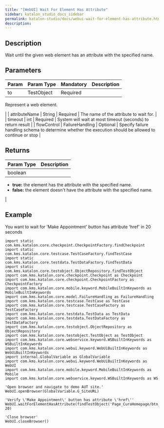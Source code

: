 ```yaml
---
title: "[WebUI] Wait For Element Has Attribute" 
sidebar: katalon_studio_docs_sidebar
permalink: katalon-studio/docs/webui-wait-for-element-has-attribute.html 
description: 
---
```

Description
-----------

Wait until the given web element has an attribute with the specified name.

Parameters
----------

| Param | Param Type | Mandatory | Description |
| --- | --- | --- | --- |
| to | TestObject | Required | 
Represent a web element.

 |
| attributeName | String | Required | The name of the attribute to wait for. |
| timeout | int | Required | System will wait at most timeout (seconds) to return result |
| flowControl | FailureHandling | Optional | Specify failure handling schema to determine whether the execution should be allowed to continue or stop |

Returns
-------

| Param Type | Description |
| --- | --- |
| boolean | 
*   **true:** the element has the attribute with the specified name.
*   **false:** the element doesn't have the attribute with the specified name.

 |

Example
-------

You want to wait for 'Make Appointment' button has attribute 'href' in 20 seconds

```
import static com.kms.katalon.core.checkpoint.CheckpointFactory.findCheckpoint
import static com.kms.katalon.core.testcase.TestCaseFactory.findTestCase
import static com.kms.katalon.core.testdata.TestDataFactory.findTestData
import static com.kms.katalon.core.testobject.ObjectRepository.findTestObject
import com.kms.katalon.core.checkpoint.Checkpoint as Checkpoint
import com.kms.katalon.core.checkpoint.CheckpointFactory as CheckpointFactory
import com.kms.katalon.core.mobile.keyword.MobileBuiltInKeywords as MobileBuiltInKeywords
import com.kms.katalon.core.model.FailureHandling as FailureHandling
import com.kms.katalon.core.testcase.TestCase as TestCase
import com.kms.katalon.core.testcase.TestCaseFactory as TestCaseFactory
import com.kms.katalon.core.testdata.TestData as TestData
import com.kms.katalon.core.testdata.TestDataFactory as TestDataFactory
import com.kms.katalon.core.testobject.ObjectRepository as ObjectRepository
import com.kms.katalon.core.testobject.TestObject as TestObject
import com.kms.katalon.core.webservice.keyword.WSBuiltInKeywords as WSBuiltInKeywords
import com.kms.katalon.core.webui.keyword.WebUiBuiltInKeywords as WebUiBuiltInKeywords
import internal.GlobalVariable as GlobalVariable
import com.kms.katalon.core.webui.keyword.WebUiBuiltInKeywords as WebUI
import com.kms.katalon.core.mobile.keyword.MobileBuiltInKeywords as Mobile
import com.kms.katalon.core.webservice.keyword.WSBuiltInKeywords as WS

'Open browser and navigate to demo AUT site.'
WebUI.openBrowser(GlobalVariable.G_SiteURL)

'Verify \'Make Appointment\' button has attribute \'href\''
WebUI.waitForElementHasAttribute(findTestObject('Page_CuraHomepage/btn_MakeAppointment'),'href', 20)

'Close browser'
WebUI.closeBrowser()
```